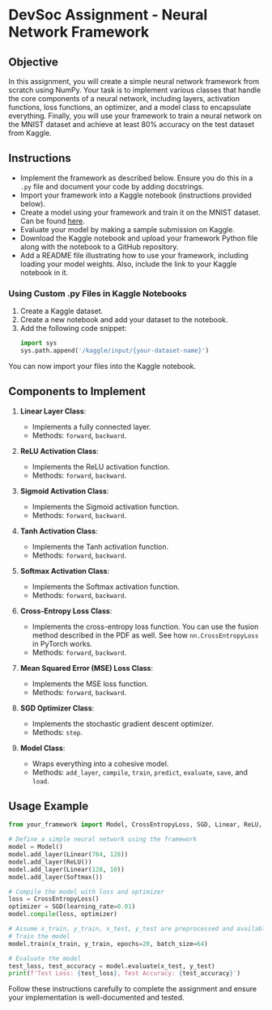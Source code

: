 # DevSoc Assignment - Neural Network Framework

## Objective
In this assignment, you will create a simple neural network framework from scratch using NumPy. Your task is to implement various classes that handle the core components of a neural network, including layers, activation functions, loss functions, an optimizer, and a model class to encapsulate everything. Finally, you will use your framework to train a neural network on the MNIST dataset and achieve at least 80% accuracy on the test dataset from Kaggle.

## Instructions
- Implement the framework as described below. Ensure you do this in a `.py` file and document your code by adding docstrings.
- Import your framework into a Kaggle notebook (instructions provided below).
- Create a model using your framework and train it on the MNIST dataset. Can be found [here](https://www.kaggle.com/competitions/digit-recognizer).
- Evaluate your model by making a sample submission on Kaggle.
- Download the Kaggle notebook and upload your framework Python file along with the notebook to a GitHub repository.
- Add a README file illustrating how to use your framework, including loading your model weights. Also, include the link to your Kaggle notebook in it.

### Using Custom .py Files in Kaggle Notebooks
1. Create a Kaggle dataset.
2. Create a new notebook and add your dataset to the notebook.
3. Add the following code snippet:
   ```python
   import sys
   sys.path.append('/kaggle/input/{your-dataset-name}')
   ```
You can now import your files into the Kaggle notebook.

## Components to Implement
1. **Linear Layer Class**:
   - Implements a fully connected layer.
   - Methods: `forward`, `backward`.

2. **ReLU Activation Class**:
   - Implements the ReLU activation function.
   - Methods: `forward`, `backward`.

3. **Sigmoid Activation Class**:
   - Implements the Sigmoid activation function.
   - Methods: `forward`, `backward`.

4. **Tanh Activation Class**:
   - Implements the Tanh activation function.
   - Methods: `forward`, `backward`.

5. **Softmax Activation Class**:
   - Implements the Softmax activation function.
   - Methods: `forward`, `backward`.

6. **Cross-Entropy Loss Class**:
   - Implements the cross-entropy loss function. You can use the fusion method described in the PDF as well. See how `nn.CrossEntropyLoss` in PyTorch works.
   - Methods: `forward`, `backward`.

7. **Mean Squared Error (MSE) Loss Class**:
   - Implements the MSE loss function.
   - Methods: `forward`, `backward`.

8. **SGD Optimizer Class**:
   - Implements the stochastic gradient descent optimizer.
   - Methods: `step`.

9. **Model Class**:
   - Wraps everything into a cohesive model.
   - Methods: `add_layer`, `compile`, `train`, `predict`, `evaluate`, `save`, and `load`.

## Usage Example
```python
from your_framework import Model, CrossEntropyLoss, SGD, Linear, ReLU, Softmax

# Define a simple neural network using the framework
model = Model()
model.add_layer(Linear(784, 128))
model.add_layer(ReLU())
model.add_layer(Linear(128, 10))
model.add_layer(Softmax())

# Compile the model with loss and optimizer
loss = CrossEntropyLoss()
optimizer = SGD(learning_rate=0.01)
model.compile(loss, optimizer)

# Assume x_train, y_train, x_test, y_test are preprocessed and available
# Train the model
model.train(x_train, y_train, epochs=20, batch_size=64)

# Evaluate the model
test_loss, test_accuracy = model.evaluate(x_test, y_test)
print(f'Test Loss: {test_loss}, Test Accuracy: {test_accuracy}')
```

Follow these instructions carefully to complete the assignment and ensure your implementation is well-documented and tested.